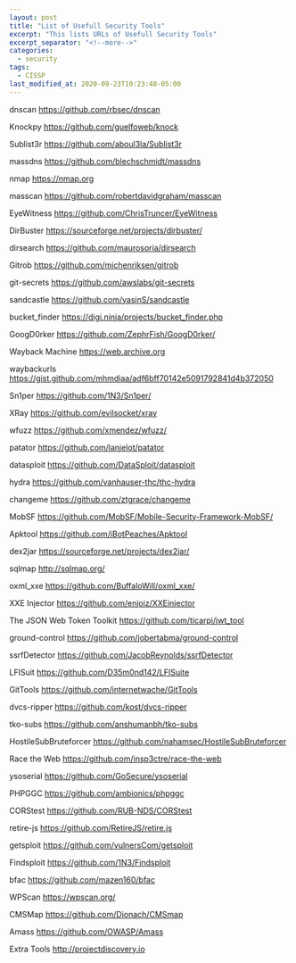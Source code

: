 ```yaml
---
layout: post
title: "List of Usefull Security Tools"
excerpt: "This lists URLs of Usefull Security Tools"
excerpt_separator: "<!--more-->"
categories:
  - security
tags:
  - CISSP
last_modified_at: 2020-09-23T10:23:48-05:00
---
```


dnscan 
https://github.com/rbsec/dnscan

Knockpy 
https://github.com/guelfoweb/knock

Sublist3r 
https://github.com/aboul3la/Sublist3r

massdns 
https://github.com/blechschmidt/massdns

nmap 
https://nmap.org

masscan 
https://github.com/robertdavidgraham/masscan

EyeWitness 
https://github.com/ChrisTruncer/EyeWitness

DirBuster 
https://sourceforge.net/projects/dirbuster/

dirsearch 
https://github.com/maurosoria/dirsearch

Gitrob 
https://github.com/michenriksen/gitrob

git-secrets 
https://github.com/awslabs/git-secrets

sandcastle 
https://github.com/yasinS/sandcastle

bucket_finder 
https://digi.ninja/projects/bucket_finder.php

GoogD0rker 
https://github.com/ZephrFish/GoogD0rker/

Wayback Machine 
https://web.archive.org

waybackurls 
https://gist.github.com/mhmdiaa/adf6bff70142e5091792841d4b372050 

Sn1per 
https://github.com/1N3/Sn1per/

XRay 
https://github.com/evilsocket/xray

wfuzz 
https://github.com/xmendez/wfuzz/

patator 
https://github.com/lanjelot/patator

datasploit 
https://github.com/DataSploit/datasploit

hydra 
https://github.com/vanhauser-thc/thc-hydra

changeme 
https://github.com/ztgrace/changeme

MobSF 
https://github.com/MobSF/Mobile-Security-Framework-MobSF/ 

Apktool 
https://github.com/iBotPeaches/Apktool

dex2jar 
https://sourceforge.net/projects/dex2jar/

sqlmap 
http://sqlmap.org/

oxml_xxe 
https://github.com/BuffaloWill/oxml_xxe/

XXE Injector 
https://github.com/enjoiz/XXEinjector

The JSON Web Token Toolkit
 https://github.com/ticarpi/jwt_tool

ground-control 
https://github.com/jobertabma/ground-control

ssrfDetector 
https://github.com/JacobReynolds/ssrfDetector

LFISuit 
https://github.com/D35m0nd142/LFISuite

GitTools 
https://github.com/internetwache/GitTools

dvcs-ripper 
https://github.com/kost/dvcs-ripper

tko-subs 
https://github.com/anshumanbh/tko-subs

HostileSubBruteforcer 
https://github.com/nahamsec/HostileSubBruteforcer 

Race the Web 
https://github.com/insp3ctre/race-the-web

ysoserial 
https://github.com/GoSecure/ysoserial

PHPGGC 
https://github.com/ambionics/phpggc

CORStest https://github.com/RUB-NDS/CORStest

retire-js 
https://github.com/RetireJS/retire.js

getsploit 
https://github.com/vulnersCom/getsploit

Findsploit 
https://github.com/1N3/Findsploit

bfac 
https://github.com/mazen160/bfac

WPScan 
https://wpscan.org/

CMSMap 
https://github.com/Dionach/CMSmap

Amass 
https://github.com/OWASP/Amass

Extra Tools
http://projectdiscovery.io